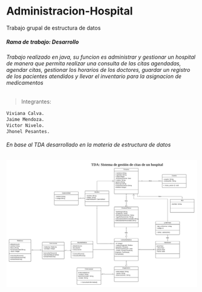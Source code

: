 # Administracion-Hospital
Trabajo grupal de estructura de datos
##### Rama de trabajo: Desarrollo
###### Trabajo realizado en java, su funcion es administrar y gestionar un hospital de manera que permita realizar una consulta de las citas agendadas, agendar citas, gestionar los horarios de los doctores, guardar un registro de los pacientes atendidos y llevar el inventario para la asignacion de medicamentos
>Integrantes:
```
Viviana Calva.
Jaime Mendoza.
Victor Nivelo.
Jhonel Pesantes.
```
###### En base al TDA desarrollado en la materia de estructura de datos
![This is an image](https://github.com/VictorNivelo/Administracion-Hospital/blob/Main/TDA_Estructura_Datos_PF.jpeg)